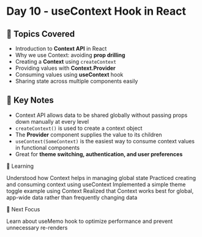 # Day 10 - useContext Hook in React

## 📌 Topics Covered
- Introduction to **Context API** in React
- Why we use Context: avoiding **prop drilling**
- Creating a **Context** using `createContext`
- Providing values with **Context.Provider**
- Consuming values using **useContext** hook
- Sharing state across multiple components easily

## 📝 Key Notes
- Context API allows data to be shared globally without passing props down manually at every level  
- `createContext()` is used to create a context object  
- The **Provider** component supplies the value to its children  
- `useContext(SomeContext)` is the easiest way to consume context values in functional components  
- Great for **theme switching, authentication, and user preferences**  

📖 Learning

Understood how Context helps in managing global state
Practiced creating and consuming context using useContext
Implemented a simple theme toggle example using Context
Realized that Context works best for global, app-wide data rather than frequently changing data

🎯 Next Focus

Learn about useMemo hook to optimize performance and prevent unnecessary re-renders